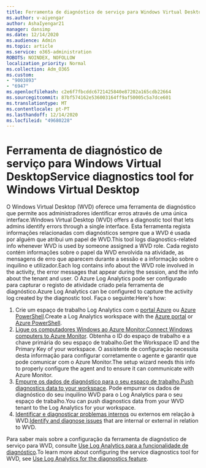 ```yaml
---
title: Ferramenta de diagnóstico de serviço para Windows Virtual Desktop
ms.author: v-aiyengar
author: AshaIyengar21
manager: dansimp
ms.date: 12/14/2020
ms.audience: Admin
ms.topic: article
ms.service: o365-administration
ROBOTS: NOINDEX, NOFOLLOW
localization_priority: Normal
ms.collection: Adm_O365
ms.custom:
- "9003893"
- "6947"
ms.openlocfilehash: c2e6f7fbcddc6721425840e87202a165cdb22664
ms.sourcegitcommit: 87bf574162e536003164ff9af50005c5a7dce601
ms.translationtype: MT
ms.contentlocale: pt-PT
ms.lasthandoff: 12/14/2020
ms.locfileid: "49680228"
---
```

# <a name="service-diagnostics-tool-for-windows-virtual-desktop"></a><span data-ttu-id="b8fd0-102">Ferramenta de diagnóstico de serviço para Windows Virtual Desktop</span><span class="sxs-lookup"><span data-stu-id="b8fd0-102">Service diagnostics tool for Windows Virtual Desktop</span></span>

<span data-ttu-id="b8fd0-103">O Windows Virtual Desktop (WVD) oferece uma ferramenta de diagnóstico que permite aos administradores identificar erros através de uma única interface.</span><span class="sxs-lookup"><span data-stu-id="b8fd0-103">Windows Virtual Desktop (WVD) offers a diagnostic tool that lets admins identify errors through a single interface.</span></span> <span data-ttu-id="b8fd0-104">Esta ferramenta regista informações relacionadas com diagnósticos sempre que a WVD é usada por alguém que atribui um papel de WVD.</span><span class="sxs-lookup"><span data-stu-id="b8fd0-104">This tool logs diagnostics-related info whenever WVD is used by someone assigned a WVD role.</span></span> <span data-ttu-id="b8fd0-105">Cada registo contém informações sobre o papel da WVD envolvida na atividade, as mensagens de erro que aparecem durante a sessão e a informação sobre o inquilino e utilizador.</span><span class="sxs-lookup"><span data-stu-id="b8fd0-105">Each log contains info about the WVD role involved in the activity, the error messages that appear during the session, and the info about the tenant and user.</span></span> <span data-ttu-id="b8fd0-106">O Azure Log Analytics pode ser configurado para capturar o registo de atividade criado pela ferramenta de diagnóstico.</span><span class="sxs-lookup"><span data-stu-id="b8fd0-106">Azure Log Analytics can be configured to capture the activity log created by the diagnostic tool.</span></span> <span data-ttu-id="b8fd0-107">Faça o seguinte:</span><span class="sxs-lookup"><span data-stu-id="b8fd0-107">Here's how:</span></span>

1. <span data-ttu-id="b8fd0-108">Crie um espaço de trabalho Log Analytics com o [portal Azure](https://go.microsoft.com/fwlink/?linkid=2129500) ou [Azure PowerShell](https://go.microsoft.com/fwlink/?linkid=2129501).</span><span class="sxs-lookup"><span data-stu-id="b8fd0-108">Create a Log Analytics workspace with the [Azure portal](https://go.microsoft.com/fwlink/?linkid=2129500) or [Azure PowerShell](https://go.microsoft.com/fwlink/?linkid=2129501).</span></span>
1. <span data-ttu-id="b8fd0-109">[Ligue os computadores Windows ao Azure Monitor.](https://go.microsoft.com/fwlink/?linkid=2129913)</span><span class="sxs-lookup"><span data-stu-id="b8fd0-109">[Connect Windows computers to Azure Monitor](https://go.microsoft.com/fwlink/?linkid=2129913).</span></span> <span data-ttu-id="b8fd0-110">Obtenha o ID do espaço de trabalho e a chave primária do seu espaço de trabalho.</span><span class="sxs-lookup"><span data-stu-id="b8fd0-110">Get the Workspace ID and the Primary Key of your workspace.</span></span> <span data-ttu-id="b8fd0-111">O assistente de configuração necessita desta informação para configurar corretamente o agente e garantir que pode comunicar com o Azure Monitor.</span><span class="sxs-lookup"><span data-stu-id="b8fd0-111">The setup wizard needs this info to properly configure the agent and to ensure it can communicate with Azure Monitor.</span></span>
1. <span data-ttu-id="b8fd0-112">[Empurre os dados de diagnóstico para o seu espaço de trabalho.](https://go.microsoft.com/fwlink/?linkid=2128284)</span><span class="sxs-lookup"><span data-stu-id="b8fd0-112">[Push diagnostics data to your workspace](https://go.microsoft.com/fwlink/?linkid=2128284).</span></span> <span data-ttu-id="b8fd0-113">Pode empurrar os dados de diagnóstico do seu inquilino WVD para o Log Analytics para o seu espaço de trabalho.</span><span class="sxs-lookup"><span data-stu-id="b8fd0-113">You can push diagnostics data from your WVD tenant to the Log Analytics for your workspace.</span></span>
1. <span data-ttu-id="b8fd0-114">[Identificar e diagnosticar problemas internos](https://go.microsoft.com/fwlink/?linkid=2128338) ou externos em relação à WVD.</span><span class="sxs-lookup"><span data-stu-id="b8fd0-114">[Identify and diagnose issues](https://go.microsoft.com/fwlink/?linkid=2128338) that are internal or external in relation to WVD.</span></span>

<span data-ttu-id="b8fd0-115">Para saber mais sobre a configuração da ferramenta de diagnóstico de serviço para WVD, consulte [Use Log Analytics para a funcionalidade de diagnóstico](https://go.microsoft.com/fwlink/?linkid=2128084).</span><span class="sxs-lookup"><span data-stu-id="b8fd0-115">To learn more about configuring the service diagnostics tool for WVD, see [Use Log Analytics for the diagnostics feature](https://go.microsoft.com/fwlink/?linkid=2128084).</span></span>
